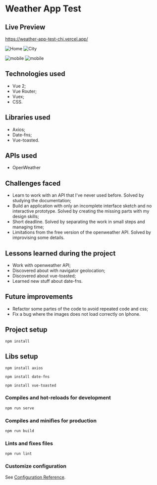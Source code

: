 # Weather App Test

## Live Preview

<a href="https://weather-app-test-chi.vercel.app/">https://weather-app-test-chi.vercel.app/</a>

![Home](https://github.com/alansods/weather-app-test/blob/main/public/home.png)
![City](https://github.com/alansods/weather-app-test/blob/main/public/city.png)

<img src="https://github.com/alansods/weather-app-test/blob/main/public/mobile.png" alt="mobile">
<img src="https://github.com/alansods/weather-app-test/blob/main/public/mobile_city.png" alt="mobile">

## Technologies used

- Vue 2;
- Vue Router;
- Vuex;
- CSS.

## Libraries used

- Axios;
- Date-fns;
- Vue-toasted.

## APIs used
- OpenWeather

## Challenges faced

- Learn to work with an API that I've never used before. Solved by studying the documentation;
- Build an application with only an incomplete interface sketch and no interactive prototype. Solved by creating the missing parts with my design skills;
- Short deadline. Solved by separating the work in small steps and managing time;
- Limitations from the free version of the openweather API. Solved by improvising some details.

## Lessons learned during the project
- Work with openweather API;
- Discovered about with navigator geolocation;
- Discovered about vue-toasted;
- Learned new stuff about date-fns.

## Future improvements
- Refactor some partes of the code to avoid repeated code and css;
- Fix a bug where the images does not load correctly on Iphone.

## Project setup
```
npm install
```

## Libs setup
```
npm install axios
```

```
npm install date-fns
```

```
npm install vue-toasted
```

### Compiles and hot-reloads for development
```
npm run serve
```

### Compiles and minifies for production
```
npm run build
```

### Lints and fixes files
```
npm run lint
```

### Customize configuration
See [Configuration Reference](https://cli.vuejs.org/config/).

